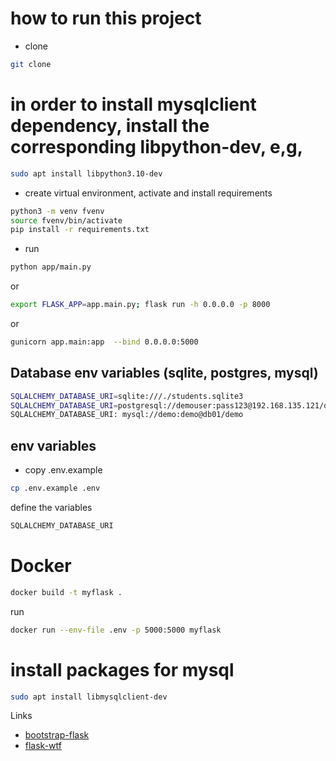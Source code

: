 # how to run this project

* clone
```bash
git clone 
```

# in order to install mysqlclient dependency, install the corresponding libpython-dev, e,g,
```bash
sudo apt install libpython3.10-dev
```
* create virtual environment, activate and install requirements
```bash
python3 -m venv fvenv
source fvenv/bin/activate
pip install -r requirements.txt
```
* run
```bash
python app/main.py
```
or
```bash
export FLASK_APP=app.main.py; flask run -h 0.0.0.0 -p 8000
```
or
```bash
gunicorn app.main:app  --bind 0.0.0.0:5000
```
## Database env variables (sqlite, postgres, mysql)
```bash
SQLALCHEMY_DATABASE_URI=sqlite:///./students.sqlite3
SQLALCHEMY_DATABASE_URI=postgresql://demouser:pass123@192.168.135.121/demodb
SQLALCHEMY_DATABASE_URI: mysql://demo:demo@db01/demo

```
## env variables
* copy .env.example
```bash
cp .env.example .env
```
define the variables
```bash
SQLALCHEMY_DATABASE_URI
```

# Docker
```bash
docker build -t myflask .
```
run
```bash
docker run --env-file .env -p 5000:5000 myflask
```


# install packages for mysql
```bash
sudo apt install libmysqlclient-dev
```


Links
* [bootstrap-flask](https://github.com/helloflask/bootstrap-flask)
* [flask-wtf](https://flask-wtf.readthedocs.io/en/1.0.x/)